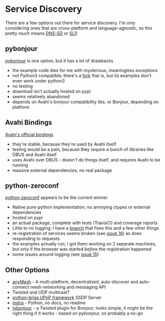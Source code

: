 Service Discovery
=================

There are a few options out there for service discovery. I'm only considering ones that are cross-platform and language-agnostic,
so this pretty much means [DNS-SD](http://en.wikipedia.org/wiki/Zero-configuration_networking#DNS-SD) or [SLP](http://en.wikipedia.org/wiki/Service_Location_Protocol).

pybonjour
---------

[pybonjour](https://code.google.com/p/pybonjour/) is one option, but it has a lot of drawbacks

* the example code dies for me with mysterious, meaningless exceptions
* not Python3 compatible; there's a [fork](https://github.com/depl0y/pybonjour-python3) that is, but its examples don't even work under python3
* no testing
* download isn't actually hosted on pypi
* seems relatively abandoned
* depends on Avahi's bonjour compatibility libs, or Bonjour, depending on platform

Avahi Bindings
---------------

[Avahi's official bindings](http://avahi.org/wiki/Bindings)

* they're stable, because they're used by Avahi itself
* testing would be a pain, because they require a bunch of libraries like DBUS and Avahi itself
* uses Avahi over DBUS - doesn't do things itself, and requires Avahi to be running
* massive external dependencies, no real package

python-zeroconf
----------------

[python-zeroconf](https://github.com/jstasiak/python-zeroconf) appears to be the current winner.

* Native pure-python implementation; no annoying ctypes or external dependencies
* hosted on pypi
* an actual package, complete with tests (TravisCI) and coverage reports
* Little to no logging; I have a [branch](https://github.com/jantman/python-zeroconf/tree/more_logging) that fixes this and a few other things
* re-registration of services seems broken (see [issue 16](https://github.com/jstasiak/python-zeroconf/issues/16)) as does responding to requests
* the examples actually run; I got them working on 2 separate machines, but only if the browser was started *before* the registration happened
* some issues around logging (see [issue 15](https://github.com/jstasiak/python-zeroconf/issues/15))

Other Options
--------------

* [anyMesh](https://github.com/AnyMesh/anyMesh-Python) - A multi-platform, decentralized, auto-discover and auto-connect mesh networking and messaging API
* Twisted and UDP multicast?
* [python-brisa UPnP framework](http://brisa.garage.maemo.org/doc/html/upnp/ssdp.html) SSDP Server
* [mdns](https://github.com/svinota/mdns) - Python, no docs, no readme
* [txbonjour](https://github.com/jdcumpson/txbonjour) - a Twisted plugin for Bonjour; looks simple, it might be the right thing if it works - based on pybonjour, so probably a no-go

